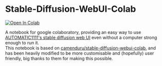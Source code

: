 # Stable-Diffusion-WebUI-Colab
[![Open In Colab](https://colab.research.google.com/assets/colab-badge.svg)](https://colab.research.google.com/github/Fripe070/Stable-Diffusion-WebUI-Colab/blob/main/Stable_Diffusion_WebUI_Colab.ipynb)

A notebook for google colaboratory, providing an easy way to use [AUTOMATIC1111's stable diffusion web UI](https://github.com/AUTOMATIC1111/stable-diffusion-webui) even without a computer strong enough to run it. \
This notebook is based on [camenduru/stable-diffusion-webui-colab](https://github.com/camenduru/stable-diffusion-webui-colab), and has been heavily modified to be more customisable and (hopefully) user friendly, big thanks to them for making this possible.
